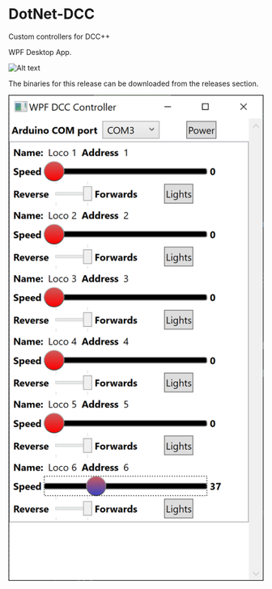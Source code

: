 # DotNet-DCC
Custom controllers for DCC++

WPF Desktop App.

![Alt text](https://img.shields.io/badge/Initial%20Release-v0.1-green)

The binaries for this release can be downloaded from the releases section.

![Alt text](/DccWpfDesktopApp/Screenshots/WPF%20App%200.1.png?raw=true "WPF App Initial Release")
